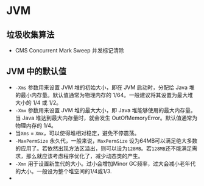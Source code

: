 # JVM

## 垃圾收集算法
* CMS Concurrent Mark Sweep 并发标记清除

## JVM 中的默认值
* `-Xms` 参数用来设置 JVM 堆的初始大小，即在 JVM 启动时，分配给 Java 堆的最小内存量。默认值通常为物理内存的 1/64。一般建议将其设置为最大堆大小的 1/4 或 1/2。
* `-Xmx` 参数用来设置 JVM 堆的最大大小，即 Java 堆能够使用的最大内存量。当 Java 堆达到最大内存量时，就会发生 OutOfMemoryError。默认值通常为物理内存的 1/4。
* 当`Xms` = `Xmx`，可以使得堆相对稳定，避免不停震荡。
* `-MaxPermSize` 永久代，一般来说，`MaxPermSize` 设为64MB可以满足绝大多数的应用了。若依然出现方法区溢出，则可以设为`128MB`。若`128MB`还不能满足需求，那么就应该考虑程序优化了，减少动态类的产生。
* `-Xmn` 用于设置新生代的大小。过小会增加Minor GC频率，过大会减小老年代的大小。一般设为整个堆空间的1/4或1/3.
* 